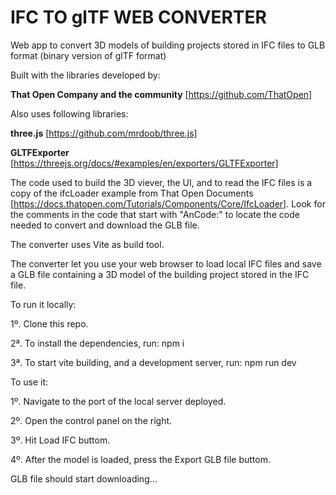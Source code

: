 # IFC TO glTF WEB CONVERTER

Web app to convert 3D models of building projects stored in IFC files to GLB format (binary version of glTF format)

Built with the libraries developed by:

**That Open Company and the community** [https://github.com/ThatOpen]

Also uses following libraries:

**three.js** [https://github.com/mrdoob/three.js]

**GLTFExporter** [https://threejs.org/docs/#examples/en/exporters/GLTFExporter]

The code used to build the 3D viever, the UI, and to read the IFC files is a copy of the ifcLoader example from That Open Documents [https://docs.thatopen.com/Tutorials/Components/Core/IfcLoader]. Look for the comments in the code that start with "AnCode:" to locate the code needed to convert and download the GLB file.

The converter uses Vite as build tool.

The converter let you use your web browser to load local IFC files and save a GLB file containing a 3D model of the building project stored in the IFC file.


To run it locally:

1º. Clone this repo.

2ª. To install the dependencies, run: npm i

3ª. To start vite building, and a development server, run: npm run dev


To use it:

1º. Navigate to the port of the local server deployed.

2º. Open the control panel on the right.

3º. Hit Load IFC buttom.

4º. After the model is loaded, press the Export GLB file buttom.


GLB file should start downloading...

